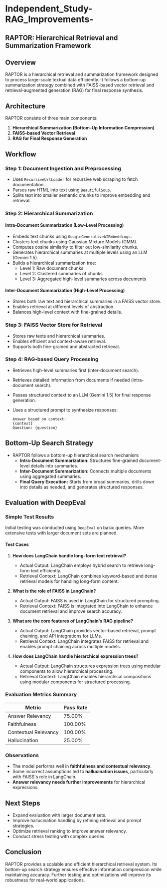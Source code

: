 # Independent_Study-RAG_Improvements-

##  RAPTOR: Hierarchical Retrieval and Summarization Framework

## Overview

RAPTOR is a hierarchical retrieval and summarization framework designed to process large-scale textual data efficiently. It follows a bottom-up summarization strategy combined with FAISS-based vector retrieval and retrieval-augmented generation (RAG) for final response synthesis.

## Architecture

RAPTOR consists of three main components:

1. **Hierarchical Summarization (Bottom-Up Information Compression)**
2. **FAISS-based Vector Retrieval**
3. **RAG for Final Response Generation**

## Workflow

### Step 1: Document Ingestion and Preprocessing

- Uses `RecursiveUrlLoader` for recursive web scraping to fetch documentation.
- Parses raw HTML into text using `BeautifulSoup`.
- Splits text into smaller semantic chunks to improve embedding and retrieval.

### Step 2: Hierarchical Summarization

#### Intra-Document Summarization (Low-Level Processing)

- Embeds text chunks using `GoogleGenerativeAIEmbeddings`.
- Clusters text chunks using Gaussian Mixture Models (GMM).
- Computes cosine similarity to filter out low-similarity chunks.
- Generates hierarchical summaries at multiple levels using an LLM (Gemini 1.5).
- Builds a hierarchical summarization tree:
  - Level 1: Raw document chunks
  - Level 2: Clustered summaries of chunks
  - Level 3: Aggregated high-level summaries across documents

#### Inter-Document Summarization (High-Level Processing)

- Stores both raw text and hierarchical summaries in a FAISS vector store.
- Enables retrieval at different levels of abstraction.
- Balances high-level context with fine-grained details.

### Step 3: FAISS Vector Store for Retrieval

- Stores raw texts and hierarchical summaries.
- Enables efficient and context-aware retrieval.
- Supports both fine-grained and abstracted retrieval.

### Step 4: RAG-based Query Processing

- Retrieves high-level summaries first (inter-document search).
- Retrieves detailed information from documents if needed (intra-document search).
- Passes structured context to an LLM (Gemini 1.5) for final response generation.
- Uses a structured prompt to synthesize responses:
  
  ```
  Answer based on context:
  {context}
  Question: {question}
  ```

## Bottom-Up Search Strategy

- RAPTOR follows a bottom-up hierarchical search mechanism:
  - **Intra-Document Summarization:** Structures fine-grained document-level details into summaries.
  - **Inter-Document Summarization:** Connects multiple documents using aggregated summaries.
  - **Final Query Execution:** Starts from broad summaries, drills down into details as needed, and generates structured responses.

## Evaluation with DeepEval

### Simple Test Results

Initial testing was conducted using `DeepEval` on basic queries. More extensive tests with larger document sets are planned.

#### Test Cases

1. **How does LangChain handle long-form text retrieval?**
   - Actual Output: LangChain employs hybrid search to retrieve long-form text efficiently.
   - Retrieval Context: LangChain combines keyword-based and dense retrieval models for handling long-form content.
   
2. **What is the role of FAISS in LangChain?**
   - Actual Output: FAISS is used in LangChain for structured prompting.
   - Retrieval Context: FAISS is integrated into LangChain to enhance document retrieval and improve search accuracy.

3. **What are the core features of LangChain's RAG pipeline?**
   - Actual Output: LangChain provides vector-based retrieval, prompt chaining, and API integrations for LLMs.
   - Retrieval Context: LangChain integrates FAISS for retrieval and enables prompt chaining across multiple models.

4. **How does LangChain handle hierarchical expression trees?**
   - Actual Output: LangChain structures expression trees using modular components to allow hierarchical processing.
   - Retrieval Context: LangChain enables hierarchical compositions using modular components for structured processing.

### Evaluation Metrics Summary

| Metric                 | Pass Rate |
|------------------------|-----------|
| Answer Relevancy      | 75.00%    |
| Faithfulness         | 100.00%   |
| Contextual Relevancy | 100.00%   |
| Hallucination        | 25.00%    |

### Observations

- The model performs well in **faithfulness and contextual relevancy**.
- Some incorrect assumptions led to **hallucination issues**, particularly with FAISS's role in LangChain.
- **Answer relevancy needs further improvements** for hierarchical expressions.

## Next Steps

- Expand evaluation with larger document sets.
- Improve hallucination handling by refining retrieval and prompt strategies.
- Optimize retrieval ranking to improve answer relevancy.
- Conduct stress testing with complex queries.

## Conclusion

RAPTOR provides a scalable and efficient hierarchical retrieval system. Its bottom-up search strategy ensures effective information compression while maintaining accuracy. Further testing and optimizations will improve its robustness for real-world applications.
